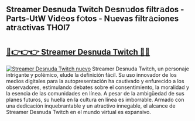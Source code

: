 ## Streamer Desnuda Twitch D𝚎sn𝚞dos filtr𝚊dos - Parts-UtW Vid𝚎os f𝚘tos - N𝚞evas filtr𝚊ciones atr𝚊ctivas THOI7

# <h2><a href="http://mb5jvf.tromn.icu/?c=Streamer+Desnuda+Twitch">🔗👉👉👉 Streamer Desnuda Twitch 🔗🔗</a></h2>

[![Streamer Desnuda Twitch nuevo](https://i.imgur.com/pEAQMta.gif)](http://mb5jvf.tromn.icu/?c=Streamer+Desnuda+Twitch)
Streamer Desnuda Twitch, un personaje intrigante y polémico, elude la definición fácil. Su uso innovador de los medios digitales para la autopresentación ha cautivado y enfurecido a los observadores, estimulando debates sobre el consentimiento, la moralidad y la esencia de las comunidades en línea. A pesar de la ambigüedad de sus planes futuros, su huella en la cultura en línea es imborrable. Armado con una dedicación inquebrantable y un atractivo innegable, el alcance de Streamer Desnuda Twitch en el mundo virtual es expansivo.
